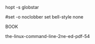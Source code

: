 hopt -s globstar

#set -o noclobber
set bell-style none


BOOK 

the-linux-command-line-2ne-ed-pdf-54


